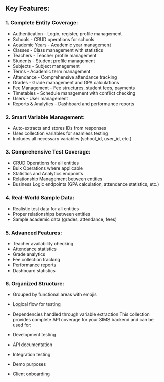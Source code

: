 ## Key Features:
### 1. Complete Entity Coverage:
- Authentication - Login, register, profile management
- Schools - CRUD operations for schools
- Academic Years - Academic year management
- Classes - Class management with statistics
- Teachers - Teacher profile management
- Students - Student profile management
- Subjects - Subject management
- Terms - Academic term management
- Attendance - Comprehensive attendance tracking
- Grades - Grade management and GPA calculations
- Fee Management - Fee structures, student fees, payments
- Timetables - Schedule management with conflict checking
- Users - User management
- Reports & Analytics - Dashboard and performance reports
### 2. Smart Variable Management:
- Auto-extracts and stores IDs from responses
- Uses collection variables for seamless testing
- Includes all necessary variables (school_id, user_id, etc.)
### 3. Comprehensive Test Coverage:
- CRUD Operations for all entities
- Bulk Operations where applicable
- Statistics and Analytics endpoints
- Relationship Management between entities
- Business Logic endpoints (GPA calculation, attendance statistics, etc.)
### 4. Real-World Sample Data:
- Realistic test data for all entities
- Proper relationships between entities
- Sample academic data (grades, attendance, fees)
### 5. Advanced Features:
- Teacher availability checking
- Attendance statistics
- Grade analytics
- Fee collection tracking
- Performance reports
- Dashboard statistics
### 6. Organized Structure:
- Grouped by functional areas with emojis
- Logical flow for testing
- Dependencies handled through variable extraction
This collection provides complete API coverage for your SIMS backend and can be used for:

- Development testing
- API documentation
- Integration testing
- Demo purposes
- Client onboarding